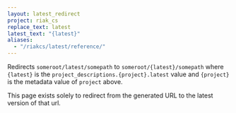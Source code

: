 ```yaml
---
layout: latest_redirect
project: riak_cs
replace_text: latest
latest_text: "{latest}"
aliases:
  - "/riakcs/latest/reference/"
---
```


Redirects `someroot/latest/somepath` to `someroot/{latest}/somepath` 
where `{latest}` is the `project_descriptions.{project}.latest` value
and `{project}` is the metadata value of `project` above.

This page exists solely to redirect from the generated URL to the latest version of
that url.




